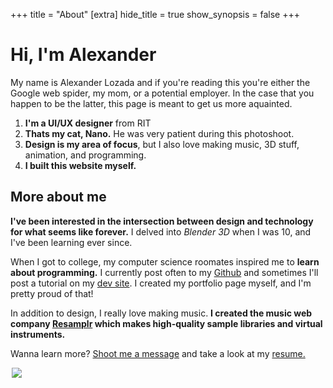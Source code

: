 +++
title = "About"
[extra]
hide_title = true
show_synopsis = false
+++

<div class="grid">
    <div>
        <h1>Hi, I'm Alexander</h1>
        <p>
            My name is Alexander Lozada and if you're reading this you're either the Google web spider, my mom, or a potential employer. In the case that you happen to be the latter, this page is meant to get us more aquainted. 
            <ol>
                <li> <strong>I'm a UI/UX designer</strong> from RIT </li>
                <li> <strong>Thats my cat, Nano.</strong>  He was very patient during this photoshoot. </li>
                <li> <strong>Design is my area of focus</strong>, but I also love making music, 3D stuff, animation, and programming. </li>
                <li> <strong>I built this website myself.</strong> </li>
            </ol>
            <h2>More about me</h2>
            <p><strong>I've been interested in the intersection between design and technology for what seems like forever.</strong>  I delved into <em>Blender 3D</em> when I was 10, and I've been learning ever since.</p>
            <p>When I got to college, my computer science roomates inspired me to <strong>learn about programming.</strong>  I currently post often to my <a href="https://github.com/piedoom">Github</a> and sometimes I'll post a tutorial on my <a href="https://vaporsoft.net">dev site</a>.  I created my portfolio page myself, and I'm pretty proud of that!
            <p>In addition to design, I really love making music.  <strong>I created the music web company <a href="https://resamplr.com">Resamplr</a> which makes high-quality sample libraries and virtual instruments.</strong></p>
            <p>Wanna learn more?  <a href="mailto:alexanderpaullozada@gmail.com">Shoot me a message</a> and take a look at my <a target="_blank" href="/media/resume/2019/alexander_lozada_resume.pdf">resume.</a></p>
        </p>
    </div>
    <div> 
        <img src="/media/me.jpg" style="max-width: 500px; display: block; margin: 0 auto;"/>
    </div>
</div>
